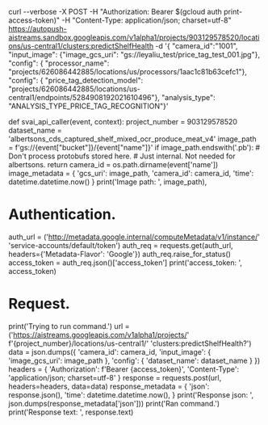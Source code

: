 curl --verbose -X POST -H "Authorization: Bearer $(gcloud auth print-access-token)" -H "Content-Type: application/json; charset=utf-8" https://autopush-aistreams.sandbox.googleapis.com/v1alpha1/projects/903129578520/locations/us-central1/clusters:predictShelfHealth -d '{ "camera_id":"1001", "input_image": {"image_gcs_uri": "gs://leyaliu_test/price_tag_test_001.jpg"}, "config": { "processor_name": "projects/626086442885/locations/us/processors/1aac1c81b63cefc1"}, "config": { "price_tag_detection_model": "projects/626086442885/locations/us-central1/endpoints/5284908192021610496"}, "analysis_type": "ANALYSIS_TYPE_PRICE_TAG_RECOGNITION"}'

def svai_api_caller(event, context):
  project_number = 903129578520
  dataset_name = 'albertsons_cds_captured_shelf_mixed_ocr_produce_meat_v4'
  image_path = f'gs://{event["bucket"]}/{event["name"]}'
  if image_path.endswith('.pb'):  # Don't process protobufs stored here.
    # Just internal. Not needed for albertsons.
    return
  camera_id = os.path.dirname(event['name'])
  image_metadata = {
      'gcs_uri': image_path,
      'camera_id': camera_id,
      'time': datetime.datetime.now()
  }
  print('Image path: ', image_path),

  # Authentication.
  auth_url = ('http://metadata.google.internal/computeMetadata/v1/instance/'
              'service-accounts/default/token')
  auth_req = requests.get(auth_url, headers={'Metadata-Flavor': 'Google'})
  auth_req.raise_for_status()
  access_token = auth_req.json()['access_token']
  print('access_token: ', access_token)

  # Request.
  print('Trying to run command.')
  url = ('https://aistreams.googleapis.com/v1alpha1/projects/'
         f'{project_number}/locations/us-central1/'
         'clusters:predictShelfHealth?')
  data = json.dumps({
      'camera_id': camera_id,
      'input_image': {
          'image_gcs_uri': image_path
      },
      'config': {
          'dataset_name': dataset_name
      }
  })
  headers = {
      'Authorization': f'Bearer {access_token}',
      'Content-Type': 'application/json; charset=utf-8'
  }
  response = requests.post(url, headers=headers, data=data)
  response_metadata = {
      'json': response.json(),
      'time': datetime.datetime.now(),
  }
  print('Response json: ', json.dumps(response_metadata['json']))
  print('Ran command.')
  print('Response text: ', response.text)